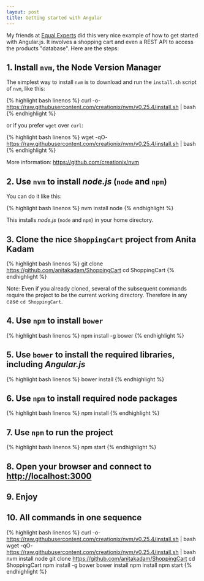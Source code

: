 ```yaml
---
layout: post
title: Getting started with Angular
---
```


My friends at [Equal Experts](http://www.equalexperts.in/) did this very nice example of how to get started with Angular.js.
It involves a shopping cart and even a REST API to access the products "database".
Here are the steps:

## 1. Install `nvm`, the Node Version Manager

The simplest way to install `nvm` is to download and run the `install.sh` script of `nvm`, like this:

{% highlight bash linenos %}
curl -o- https://raw.githubusercontent.com/creationix/nvm/v0.25.4/install.sh | bash
{% endhighlight %}

or if you prefer `wget` over `curl`:

{% highlight bash linenos %}
wget -qO- https://raw.githubusercontent.com/creationix/nvm/v0.25.4/install.sh | bash
{% endhighlight %}

More information: <https://github.com/creationix/nvm>

## 2. Use `nvm` to install *node.js* (`node` and `npm`)

You can do it like this:

{% highlight bash linenos %}
nvm install node
{% endhighlight %}

This installs *node.js* (`node` and `npm`) in your home directory.

## 3. Clone the nice `ShoppingCart` project from Anita Kadam

{% highlight bash linenos %}
git clone https://github.com/anitakadam/ShoppingCart
cd ShoppingCart
{% endhighlight %}

Note: Even if you already cloned, several of the subsequent commands require the project to be the current working directory.
Therefore in any case `cd ShoppingCart`.

## 4. Use `npm` to install `bower`

{% highlight bash linenos %}
npm install -g bower
{% endhighlight %}

## 5. Use `bower` to install the required libraries, including *Angular.js*

{% highlight bash linenos %}
bower install
{% endhighlight %}

## 6. Use `npm` to install required node packages

{% highlight bash linenos %}
npm install
{% endhighlight %}

## 7. Use `npm` to run the project

{% highlight bash linenos %}
npm start
{% endhighlight %}

## 8. Open your browser and connect to <http://localhost:3000>

## 9. Enjoy

## 10. All commands in one sequence

{% highlight bash linenos %}
curl -o- https://raw.githubusercontent.com/creationix/nvm/v0.25.4/install.sh | bash
wget -qO- https://raw.githubusercontent.com/creationix/nvm/v0.25.4/install.sh | bash
nvm install node
git clone https://github.com/anitakadam/ShoppingCart
cd ShoppingCart
npm install -g bower
bower install
npm install
npm start
{% endhighlight %}
